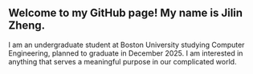 ## Welcome to my GitHub page! My name is Jilin Zheng.

I am an undergraduate student at Boston University studying Computer Engineering, planned to graduate in December 2025. I am interested in anything that serves a meaningful purpose in our complicated world.

